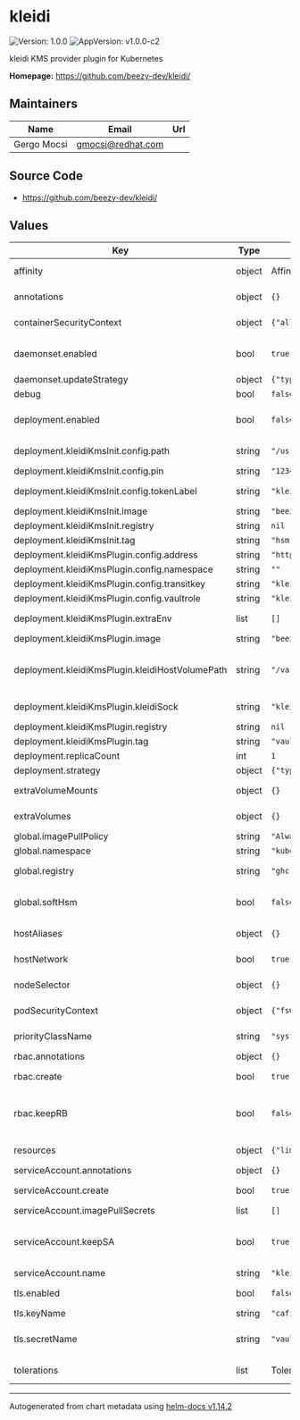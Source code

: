 # kleidi

![Version: 1.0.0](https://img.shields.io/badge/Version-1.0.0-informational?style=flat-square) ![AppVersion: v1.0.0-c2](https://img.shields.io/badge/AppVersion-v1.0.0--c2-informational?style=flat-square)

kleidi KMS provider plugin for Kubernetes

**Homepage:** <https://github.com/beezy-dev/kleidi/>

## Maintainers

| Name | Email | Url |
| ---- | ------ | --- |
| Gergo Mocsi | <gmocsi@redhat.com> |  |

## Source Code

* <https://github.com/beezy-dev/kleidi/>

## Values

| Key | Type | Default | Description |
|-----|------|---------|-------------|
| affinity | object | Affinity settings, defaults added. | Affinity. Used both in Deployment and DaemonSet. |
| annotations | object | `{}` | Annotations. Used both in Deployment and DaemonSet. |
| containerSecurityContext | object | `{"allowPrivilegeEscalation":true}` | The security context for containers. Used both in Deployment and DaemonSet. |
| daemonset.enabled | bool | `true` | Deploys kleidi as DaemonSet.If this enabled, set "deployment.enabled" to false. |
| daemonset.updateStrategy | object | `{"type":"RollingUpdate"}` | Update Strategy for DaemonSet. |
| debug | bool | `false` | Enable debug mode |
| deployment.enabled | bool | `false` | Deploys kleidi as deployment. If this enabled, set "daemonset.enabled" to false. |
| deployment.kleidiKmsInit.config.path | string | `"/usr/lib64/softhsm/libsofthsm.so"` | Library to use for HSM inside init container. |
| deployment.kleidiKmsInit.config.pin | string | `"1234"` | HSM pin for init container. |
| deployment.kleidiKmsInit.config.tokenLabel | string | `"kleidi-kms-plugin"` | Token label for init container. Can be same as container name. |
| deployment.kleidiKmsInit.image | string | `"beezy-dev/kleidi-kms-init"` | Image name for init container. |
| deployment.kleidiKmsInit.registry | string | `nil` | Override global registry for init container. |
| deployment.kleidiKmsInit.tag | string | `"hsm-b5f665d"` | Tag for init container. |
| deployment.kleidiKmsPlugin.config.address | string | `"http://127.0.0.1:8200"` | Address of Vault. |
| deployment.kleidiKmsPlugin.config.namespace | string | `""` | Vault Enterprise namespace. |
| deployment.kleidiKmsPlugin.config.transitkey | string | `"kleidi"` | Name of Transit Key used in Vault. |
| deployment.kleidiKmsPlugin.config.vaultrole | string | `"kleidi"` | Role name in Vault. |
| deployment.kleidiKmsPlugin.extraEnv | list | `[]` | Extra environment values for KMS plugin container. |
| deployment.kleidiKmsPlugin.image | string | `"beezy-dev/kleidi-kms-plugin"` | Image name for KMS plugin container. |
| deployment.kleidiKmsPlugin.kleidiHostVolumePath | string | `"/var/run/kleidi"` | Host Volume for Kleidi - to be used in k8s encryption config. Full socket path is going to look like the following: unix://{kleidiHostVolumePath}/{kleidiSock} |
| deployment.kleidiKmsPlugin.kleidiSock | string | `"kleidi-kms-plugin.sock"` | Socket for Kleidi to listen on - to be used in k8s encryption config. |
| deployment.kleidiKmsPlugin.registry | string | `nil` | Override global for KMS plugin container. |
| deployment.kleidiKmsPlugin.tag | string | `"vault-b5f665d"` | Image tag for KMS plugin container. |
| deployment.replicaCount | int | `1` | Replica count for pods. |
| deployment.strategy | object | `{"type":"RollingUpdate"}` | Update strategy. |
| extraVolumeMounts | object | `{}` | Extra volume mounts if needed. Used both in Deployment and DaemonSet. |
| extraVolumes | object | `{}` | Extra volumes if needed. Used both in Deployment and DaemonSet. |
| global.imagePullPolicy | string | `"Always"` | Global image pull policy.   |
| global.namespace | string | `"kube-system"` | Namespace should stay kube-system. |
| global.registry | string | `"ghcr.io"` | Registry to fetch images from. Can be locally overwritten. |
| global.softHsm | bool | `false` | Determines the use of SoftHSM provider. If set to true, SoftHSM is deployed instead of Vault provider. |
| hostAliases | object | `{}` | Host aliases. Used both in Deployment and DaemonSet. |
| hostNetwork | bool | `true` | Use host network. Used both in Deployment and DaemonSet. |
| nodeSelector | object | `{}` | NodeSelector(s). Used both in Deployment and DaemonSet. |
| podSecurityContext | object | `{"fsGroup":0,"runAsGroup":0,"runAsUser":0}` | The security context for pods. Used both in Deployment and DaemonSet. |
| priorityClassName | string | `"system-cluster-critical"` | Name of the PriorityClass. Used both in Deployment and DaemonSet. |
| rbac.annotations | object | `{}` | Annotations for Role Bindings. |
| rbac.create | bool | `true` | Create role bindings. Should be set to true. |
| rbac.keepRB | bool | `false` | Preserves Role Bindings after "helm uninstall". It adds annotation "helm.sh/resource-policy: "keep"". Role Bindings survive "helm uninstall". |
| resources | object | `{"limits":{"cpu":"300m","memory":"256Mi"}}` | Resource requests and limits. Used both in Deployment and DaemonSet. |
| serviceAccount.annotations | object | `{}` | annotations for ServiceAccount. |
| serviceAccount.create | bool | `true` | Enables/disables the creation of ServiceAccount. |
| serviceAccount.imagePullSecrets | list | `[]` | ImagePullSecrets for ServiceAccount. |
| serviceAccount.keepSA | bool | `true` | Preserves ServiceAccount after "helm uninstall". It adds annotation "helm.sh/resource-policy: "keep"". ServiceAccount survives "helm uninstall". |
| serviceAccount.name | string | `"kleidi-vault-auth"` | Name of the ServiceAccount. |
| tls.enabled | bool | `false` | Enables/Disables TLS between Kleidi and Vault |
| tls.keyName | string | `"cafile"` | Key name inside secret. |
| tls.secretName | string | `"vault-ca"` | Vault CA chain secret name - you need to create it manually. Secret should be present in the same namespace as Kleidi. |
| tolerations | list | Toleration settings, defaults added. | Tolerations. Used both in Deployment and DaemonSet. |

----------------------------------------------
Autogenerated from chart metadata using [helm-docs v1.14.2](https://github.com/norwoodj/helm-docs/releases/v1.14.2)
